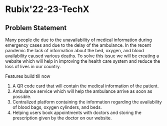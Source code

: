 # Rubix'22-23-TechX
 
## Problem Statement

Many people die due to the unavailability of medical information  during emergency cases and due to the delay of the ambulance. In the recent pandemic the lack of information about the bed, oxygen, and blood availability caused various deaths. To solve this issue we will be creating a website which will help in improving the health care system and reduce the loss of lives in our country.

Features build till now
1) A QR code card that will contain the medical information of the patient.
2) Ambulance service which will help the ambulance arrive as soon as possible. 
3) Centralized platform containing the information regarding the availability of blood bags, oxygen cylinders, and beds.
4) Helping users book appointments with doctors and storing the prescription given by the doctor on our website.
